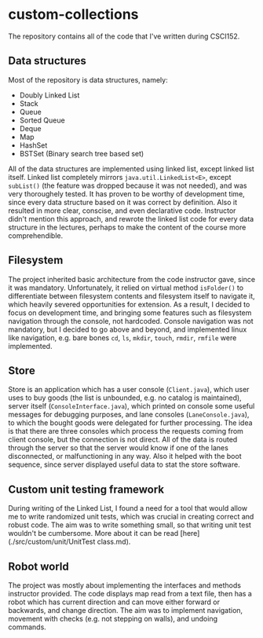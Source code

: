 # custom-collections

The repository contains all of the code that I've written during CSCI152.

## Data structures

Most of the repository is data structures, namely:

 - Doubly Linked List
 - Stack
 - Queue
 - Sorted Queue
 - Deque
 - Map
 - HashSet
 - BSTSet (Binary search tree based set)

All of the data structures are implemented using linked list, except linked list itself. Linked list completely mirrors `java.util.LinkedList<E>`, except `subList()` (the feature was dropped because it was not needed), and was very thoroughely tested. It has proven to be worthy of development time, since every data structure based on it was correct by definition. Also it resulted in more clear, conscise, and even declarative code. Instructor didn't mention this approach, and rewrote the linked list code for every data structure in the lectures, perhaps to make the content of the course more comprehendible.

## Filesystem

The project inherited basic architecture from the code instructor gave, since it was mandatory. Unfortunately, it relied on virtual method `isFolder()` to differentiate between filesystem contents and filesystem itself to navigate it, which heavily severed opportunities for extension. As a result, I decided to focus on development time, and bringing some features such as filesystem navigation through the console, not hardcoded. Console navigation was not mandatory, but I decided to go above and beyond, and implemented linux like navigation, e.g. bare bones `cd`, `ls`, `mkdir`, `touch`, `rmdir`, `rmfile` were implemented.

## Store

Store is an application which has a user console (`Client.java`), which user uses to buy goods (the list is unbounded, e.g. no catalog is maintained), server itself (`ConsoleInterface.java`), which printed on console some useful messages for debugging purposes, and lane consoles (`LaneConsole.java`), to which the bought goods were delegated for further processing. The idea is that there are three consoles which process the requests coming from client console, but the connection is not direct. All of the data is routed through the server so that the server would know if one of the lanes disconnected, or malfunctioning in any way. Also it helped with the boot sequence, since server displayed useful data to stat the store software.

## Custom unit testing framework

During writing of the Linked List, I found a need for a tool that would allow me to write randomized unit tests, which was crucial in creating correct and robust code. The aim was to write something small, so that writing unit test wouldn't be cumbersome. More about it can be read [here](./src/custom/unit/UnitTest class.md).

## Robot world

The project was mostly about implementing the interfaces and methods instructor provided. The code displays map read from a text file, then has a robot which has current direction and can move either forward or backwards, and change direction. The aim was to implement navigation, movement with checks (e.g. not stepping on walls), and undoing commands.
